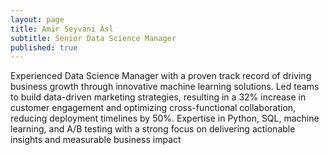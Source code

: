 ```yaml
---
layout: page
title: Amir Seyvani Asl
subtitle: Senior Data Science Manager
published: true
---
```


Experienced Data Science Manager with a proven track record of driving business growth through innovative
machine learning solutions. Led teams to build data-driven marketing strategies, resulting in a 32% increase
in customer engagement and optimizing cross-functional collaboration, reducing deployment timelines by 50%.
Expertise in Python, SQL, machine learning, and A/B testing with a strong focus on delivering actionable
insights and measurable business impact

